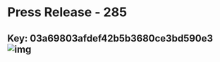 # Press Release - 285 
Key: 03a69803afdef42b5b3680ce3bd590e3 
![img](img/03a69803afdef42b5b3680ce3bd590e3.jpg)
---
```

```
